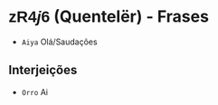 # <span style="font-family: 'Tengwar Annatar', sans-serif;">zR4$j$6</span> (Quentelër) - Frases

-   `Aiya` Olá/Saudações

## Interjeições

-   `Orro` Ai
